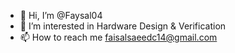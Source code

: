- 👋 Hi, I’m @Faysal04
- 👀 I’m interested in Hardware Design & Verification 
- 📫 How to reach me faisalsaeedc14@gmail.com

<!---
Faysal04/Faysal04 is a ✨ special ✨ repository because its `README.md` (this file) appears on your GitHub profile.
You can click the Preview link to take a look at your changes.
--->
